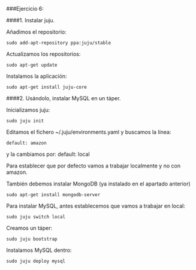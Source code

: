 ###Ejercicio 6:

####1. Instalar juju.

Añadimos el repositorio:

	sudo add-apt-repository ppa:juju/stable

Actualizamos los repositorios:

    sudo apt-get update

Instalamos la aplicación:

    sudo apt-get install juju-core

####2. Usándolo, instalar MySQL en un táper.

Inicializamos juju:

	sudo juju init

Editamos el fichero ~/.juju/environments.yaml y buscamos la línea:

	default: amazon

y la cambiamos por:
	default: local

Para establecer que por defecto vamos a trabajar localmente y no con amazon.

También debemos instalar MongoDB (ya instalado en el apartado anterior)

	sudo apt-get install mongodb-server

Para instalar MySQL, antes establecemos que vamos a trabajar en local:

	sudo juju switch local

Creamos un táper:

	sudo juju bootstrap

Instalamos MySQL dentro:

	sudo juju deploy mysql